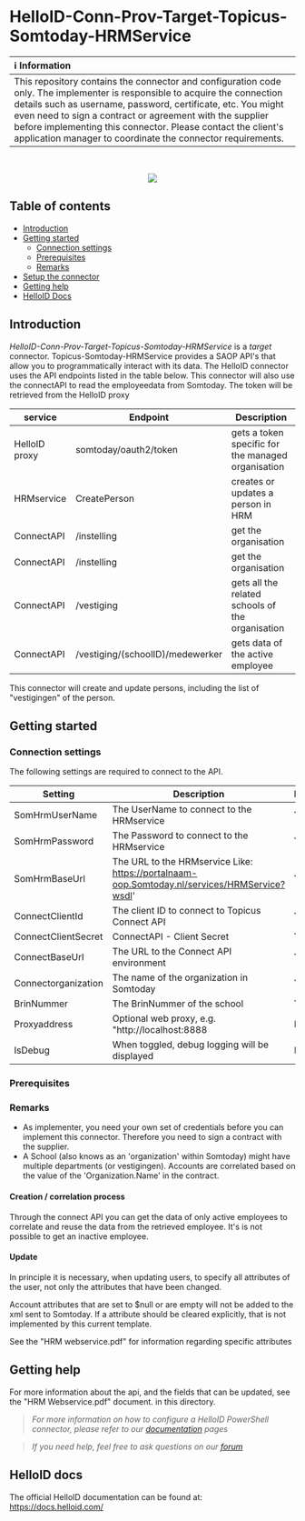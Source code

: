 # HelloID-Conn-Prov-Target-Topicus-Somtoday-HRMService
| :information_source: Information |
|:---------------------------|
| This repository contains the connector and configuration code only. The implementer is responsible to acquire the connection details such as username, password, certificate, etc. You might even need to sign a contract or agreement with the supplier before implementing this connector. Please contact the client's application manager to coordinate the connector requirements. |

<br />
<p align="center">
  <img src="https://www.tools4ever.nl/connector-logos/somtoday-logo.png">
</p>

## Table of contents

- [Introduction](#Introduction)
- [Getting started](#Getting-started)
  + [Connection settings](#Connection-settings)
  + [Prerequisites](#Prerequisites)
  + [Remarks](#Remarks)
- [Setup the connector](@Setup-The-Connector)
- [Getting help](#Getting-help)
- [HelloID Docs](#HelloID-docs)

## Introduction

_HelloID-Conn-Prov-Target-Topicus-Somtoday-HRMService_ is a _target_ connector. Topicus-Somtoday-HRMService provides a SAOP API's that allow you to programmatically interact with its data. The HelloID connector uses the API endpoints listed in the table below.
This connector will also use the connectAPI to read the employeedata from Somtoday. 
The token will be retrieved from the HelloID proxy


| service      | Endpoint                          | Description |
| ------------ | ------------                      | ----------- |
|HelloID proxy |  somtoday/oauth2/token            | gets a token specific for the managed organisation |
|HRMservice    |  CreatePerson                     | creates or updates a person in HRM |
|ConnectAPI    |  /instelling                      | get the organisation |
|ConnectAPI    |  /instelling                      | get the organisation |
|ConnectAPI    |  /vestiging                       | gets all the related schools of the organisation |
|ConnectAPI    |  /vestiging/(schoolID)/medewerker | gets data of the active employee |

This connector will create and update persons, including the list of "vestigingen" of the person.

## Getting started

### Connection settings

The following settings are required to connect to the API.

| Setting      | Description                                     | Mandatory   |
| ------------ | -----------                                     | ----------- |
| SomHrmUserName     | The UserName to connect to the HRMservice              | Yes         |
| SomHrmPassword     | The Password to connect to the HRMservice                                               | Yes         |
| SomHrmBaseUrl      | The URL to the HRMservice Like: https://portalnaam-oop.Somtoday.nl/services/HRMService?wsdl'               | Yes         |
| ConnectClientId      | The client ID to connect to Topicus Connect API               | Yes         |
| ConnectClientSecret | ConnectAPI - Client Secret | Yes |
| ConnectBaseUrl |The URL to the Connect API environment | Yes |
| Connectorganization | The name of the organization in Somtoday | Yes         |
| BrinNummer   | The BrinNummer of the school                     | Yes         |
| Proxyaddress | Optional web proxy, e.g. "http://localhost:8888  | No          |
| IsDebug      | When toggled, debug logging will be displayed    | No          |

### Prerequisites

### Remarks
- As implementer, you need your own set of credentials before you can implement this connector. Therefore you need to sign a contract with the supplier.
- A School (also knows as an 'organization' within Somtoday) might have multiple departments (or vestigingen). Accounts are correlated based on the value of the 'Organization.Name' in the contract.


#### Creation / correlation process

Through the connect API you can get the data of only active employees to correlate and reuse the data from the retrieved employee.
It's is not possible to get an inactive employee.


#### Update
In principle it is necessary, when updating users, to specify all attributes of the user, not only the attributes that have been changed.

Account attributes that are set to $null or are empty will not be added to the xml sent to Somtoday. If a attribute should be cleared explicitly, that is not implemented by this current template.

See the "HRM webservice.pdf" for information regarding specific attributes



## Getting help

For more information about the api, and the fields that can be updated, see the "HRM Webservice.pdf" document. in this directory.

> _For more information on how to configure a HelloID PowerShell connector, please refer to our [documentation](https://docs.helloid.com/hc/en-us/articles/360012558020-Configure-a-custom-PowerShell-target-system) pages_

> _If you need help, feel free to ask questions on our [forum](https://forum.helloid.com)_

## HelloID docs

The official HelloID documentation can be found at: https://docs.helloid.com/
